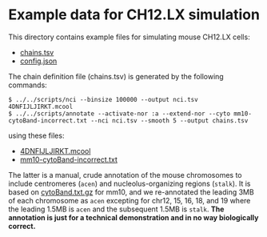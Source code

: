 # Example data for CH12.LX simulation

This directory contains example files for simulating mouse CH12.LX cells:

- [chains.tsv](chains.tsv)
- [config.json](config.json)

The chain definition file (chains.tsv) is generated by the following commands:

```shell
$ ../../scripts/nci --binsize 100000 --output nci.tsv 4DNFIJLJIRKT.mcool
$ ../../scripts/annotate --activate-nor :a --extend-nor --cyto mm10-cytoBand-incorrect.txt --nci nci.tsv --smooth 5 --output chains.tsv
```

using these files:

- [4DNFIJLJIRKT.mcool][mcool]
- [mm10-cytoBand-incorrect.txt](mm10-cytoBand-incorrect.txt)

The latter is a manual, crude annotation of the mouse chromosomes to include
centromeres (`acen`) and nucleolus-organizing regions (`stalk`). It is based on
[cytoBand.txt.gz][cytoband] for mm10, and we re-annotated the leading 3MB of
each chromosome as `acen` excepting for chr12, 15, 16, 18, and 19 where the
leading 1.5MB is `acen` and the subsequent 1.5MB is `stalk`. **The annotation
is just for a technical demonstration and in no way biologically correct.**

[mcool]: https://data.4dnucleome.org/files-processed/4DNFIJLJIRKT/
[cytoband]: https://hgdownload.soe.ucsc.edu/goldenPath/mm10/database/cytoBand.txt.gz

